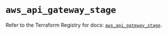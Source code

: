 # `aws_api_gateway_stage`

Refer to the Terraform Registry for docs: [`aws_api_gateway_stage`](https://registry.terraform.io/providers/hashicorp/aws/6.2.0/docs/resources/api_gateway_stage).
